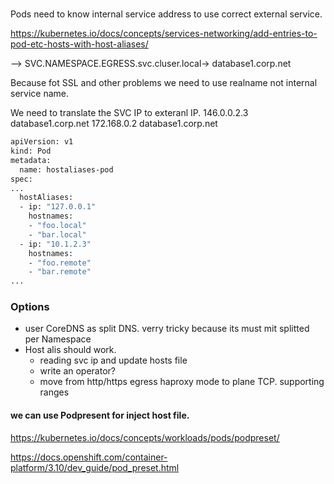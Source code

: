 # 
Pods need to know internal service address to use correct external service.


https://kubernetes.io/docs/concepts/services-networking/add-entries-to-pod-etc-hosts-with-host-aliases/

<POD> --> SVC.NAMESPACE.EGRESS.svc.cluser.local-> database1.corp.net

Because fot SSL and other problems we need to use realname not internal service name.

We need to translate the SVC IP to exteranl IP.
146.0.0.2.3 database1.corp.net
172.168.0.2 database1.corp.net

```sh
apiVersion: v1
kind: Pod
metadata:
  name: hostaliases-pod
spec:
...
  hostAliases:
  - ip: "127.0.0.1"
    hostnames:
    - "foo.local"
    - "bar.local"
  - ip: "10.1.2.3"
    hostnames:
    - "foo.remote"
    - "bar.remote"
...


```

### Options
- user CoreDNS as split DNS. verry tricky because its must mit splitted per Namespace
- Host alis should work.
  - reading svc ip and update hosts file
  - write an operator?
  - move from http/https egress haproxy mode to plane TCP. supporting ranges
#### we can use Podpresent for inject host file.

https://kubernetes.io/docs/concepts/workloads/pods/podpreset/

https://docs.openshift.com/container-platform/3.10/dev_guide/pod_preset.html
